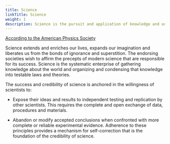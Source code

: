 ```yaml
---
title: Science
linkTitle: Science
weight: 1
description: Science is the pursuit and application of knowledge and understanding of the natural and social world following a systematic methodology based on evidence to continuously improve and transform the unknown to the known.
---
```


[According to the American Physics Society](https://www.aps.org/archives/publications/apsnews/199906/popa.cfm)

Science extends and enriches our lives, expands our imagination and liberates us from the bonds of ignorance and superstition. The endorsing societies wish to affirm the precepts of modern science that are responsible for its success. Science is the systematic enterprise of gathering knowledge about the world and organizing and condensing that knowledge into testable laws and theories.

The success and credibility of science is anchored in the willingness of scientists to:

- Expose their ideas and results to independent testing and replication by other scientists. This requires the complete and open exchange of data, procedures and materials.
     
 - Abandon or modify accepted conclusions when confronted with more complete or reliable experimental evidence. Adherence to these principles provides a mechanism for self-correction that is the foundation of the credibility of science.
